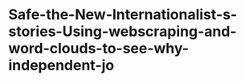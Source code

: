 # Safe-the-New-Internationalist-s-stories-Using-webscraping-and-word-clouds-to-see-why-independent-jo